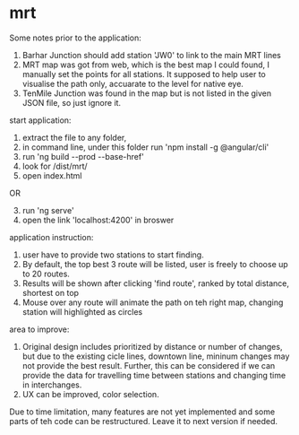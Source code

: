 # mrt

Some notes prior to the application:
1. Barhar Junction should add station 'JW0' to link to the main MRT lines
2. MRT map was got from web, which is the best map I could found, I manually set the points for all stations. It supposed to help user to visualise the path only, accuarate to the level for native eye.
3. TenMile Junction was found in the map but is not listed in the given JSON file, so just ignore it.


start application:
1. extract the file to any folder,
2. in command line, under this folder run 'npm install -g @angular/cli'
3. run 'ng build --prod --base-href'
4. look for /dist/mrt/
5. open index.html

OR

3. run 'ng serve'
4. open the link 'localhost:4200' in broswer

application instruction:
1. user have to provide two stations to start finding.
2. By default, the top best 3 route will be listed, user is freely to choose up to 20 routes.
3. Results will be shown after clicking 'find route', ranked by total distance, shortest on top
4. Mouse over any route will animate the path on teh right map, changing station will highlighted as circles

area to improve:
1. Original design includes prioritized by distance or number of changes, but due to the existing cicle lines, downtown line, mininum changes may not provide the best result. Further, this can be considered if we can provide the data for travelling time between stations and changing time in interchanges.
2. UX can be improved, color selection.

Due to time limitation, many features are not yet implemented and some parts of teh code can be restructured. Leave it to next version if needed.